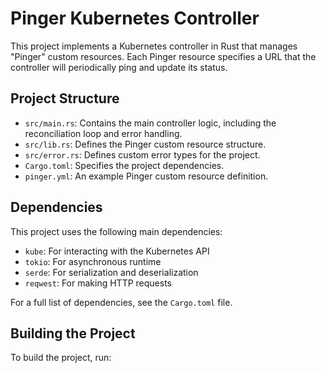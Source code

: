 # Pinger Kubernetes Controller

This project implements a Kubernetes controller in Rust that manages "Pinger" custom resources. Each Pinger resource specifies a URL that the controller will periodically ping and update its status.

## Project Structure

- `src/main.rs`: Contains the main controller logic, including the reconciliation loop and error handling.
- `src/lib.rs`: Defines the Pinger custom resource structure.
- `src/error.rs`: Defines custom error types for the project.
- `Cargo.toml`: Specifies the project dependencies.
- `pinger.yml`: An example Pinger custom resource definition.

## Dependencies

This project uses the following main dependencies:

- `kube`: For interacting with the Kubernetes API
- `tokio`: For asynchronous runtime
- `serde`: For serialization and deserialization
- `reqwest`: For making HTTP requests

For a full list of dependencies, see the `Cargo.toml` file.

## Building the Project

To build the project, run:
